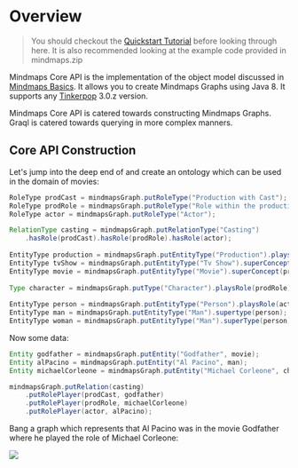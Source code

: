 # Overview

> You should checkout the [Quickstart
> Tutorial](../documentation/basic-tutorial.md) before looking through here. It
> is also recommended looking at the example code provided in mindmaps.zip

Mindmaps Core API is the implementation of the object model discussed in
[Mindmaps Basics](../documentation/mindmaps-basics.md). It allows you to create
Mindmaps Graphs using Java 8. It supports any
[Tinkerpop](http://tinkerpop.incubator.apache.org/docs/3.0.2-incubating/) 3.0.z
version. 

Mindmaps Core API is catered towards constructing Mindmaps Graphs. Graql is
catered towards querying in more complex manners.

## Core API Construction

Let's jump into the deep end of and create an ontology which can be used in the
domain of movies:

```java
RoleType prodCast = mindmapsGraph.putRoleType("Production with Cast");
RoleType prodRole = mindmapsGraph.putRoleType("Role within the production");
RoleType actor = mindmapsGraph.putRoleType("Actor");

RelationType casting = mindmapsGraph.putRelationType("Casting")
    .hasRole(prodCast).hasRole(prodRole).hasRole(actor);
    
EntityType production = mindmapsGraph.putEntityType("Production").playsRole(prodCast);
EntityType tvShow = mindmapsGraph.putEntityType("Tv Show").superConcept(production);
EntityType movie = mindmapsGraph.putEntityType("Movie").superConcept(production);
    
Type character = mindmapsGraph.putType("Character").playsRole(prodRole);
    
EntityType person = mindmapsGraph.putEntityType("Person").playsRole(actor);
EntityType man = mindmapsGraph.putEntityType("Man").supertype(person);
EntityType woman = mindmapsGraph.putEntityType("Man").superType(person);",
```

Now some data:

```java
Entity godfather = mindmapsGraph.putEntity("Godfather", movie);
Entity alPacino = mindmapsGraph.putEntity("Al Pacino", man);
Entity michaelCorleone = mindmapsGraph.putEntity("Michael Corleone", character);

mindmapsGraph.putRelation(casting)
    .putRolePlayer(prodCast, godfather)
    .putRolePlayer(prodRole, michaelCorleone)
    .putRolePlayer(actor, alPacino);
```

Bang a graph which represents that Al Pacino was in the movie Godfather where
he played the role of Michael Corleone:

![](/docs/images/example_core.png)
